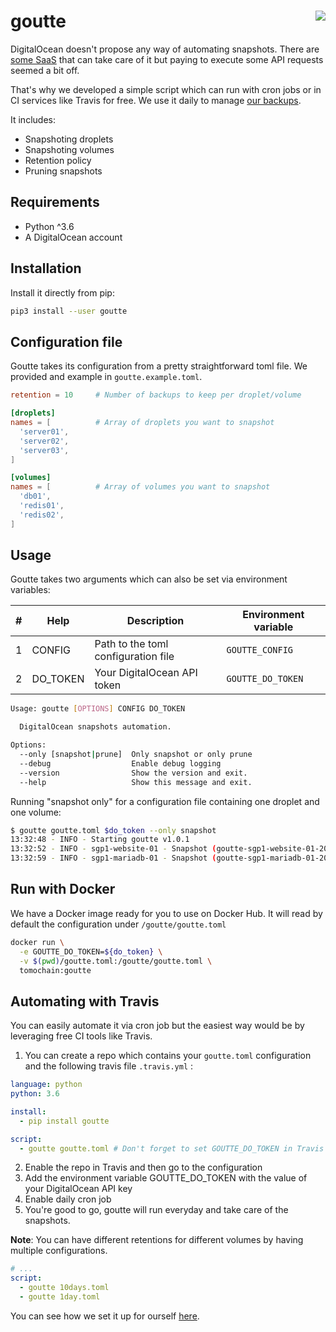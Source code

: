 # goutte <a href="https://travis-ci.org/tomochain/goutte"><img align="right" src="https://travis-ci.org/tomochain/goutte.svg?branch=develop"></a>
DigitalOcean doesn't propose any way of automating snapshots.
There are [some SaaS](https://snapshooter.io/) that can take care of it but paying to execute some API requests seemed a bit off.

That's why we developed a simple script which can run with cron jobs or in CI services like Travis for free.
We use it daily to manage [our backups](https://github.com/tomochain/backups).

It includes:
- Snapshoting droplets
- Snapshoting volumes
- Retention policy
- Pruning snapshots

## Requirements
- Python ^3.6
- A DigitalOcean account

## Installation
Install it directly from pip:
```bash
pip3 install --user goutte
```

## Configuration file
Goutte takes its configuration from a pretty straightforward toml file.
We provided and example in `goutte.example.toml`.

```toml
retention = 10     # Number of backups to keep per droplet/volume

[droplets]
names = [          # Array of droplets you want to snapshot
  'server01',
  'server02',
  'server03',
]

[volumes]
names = [          # Array of volumes you want to snapshot
  'db01',
  'redis01',
  'redis02',
]
```

## Usage
Goutte takes two arguments which can also be set via environment variables:

| # | Help     | Description                         | Environment variable |
| - | -------- | ----------------------------------- | -------------------- |
| 1 | CONFIG   | Path to the toml configuration file | `GOUTTE_CONFIG`      |
| 2 | DO_TOKEN | Your DigitalOcean API token         | `GOUTTE_DO_TOKEN`    |

```bash
Usage: goutte [OPTIONS] CONFIG DO_TOKEN

  DigitalOcean snapshots automation.

Options:
  --only [snapshot|prune]  Only snapshot or only prune
  --debug                  Enable debug logging
  --version                Show the version and exit.
  --help                   Show this message and exit.
```

Running "snapshot only" for a configuration file containing one droplet and one volume:
```bash
$ goutte goutte.toml $do_token --only snapshot
13:32:48 - INFO - Starting goutte v1.0.1
13:32:52 - INFO - sgp1-website-01 - Snapshot (goutte-sgp1-website-01-20181220-56bde)
13:32:59 - INFO - sgp1-mariadb-01 - Snapshot (goutte-sgp1-mariadb-01-20181220-3673d)
```

## Run with Docker
We have a Docker image ready for you to use on Docker Hub.
It will read by default the configuration under `/goutte/goutte.toml`

```bash
docker run \
  -e GOUTTE_DO_TOKEN=${do_token} \
  -v $(pwd)/goutte.toml:/goutte/goutte.toml \
  tomochain:goutte
```

## Automating with Travis
You can easily automate it via cron job but the easiest way would be by leveraging free CI tools like Travis.

1. You can create a repo which contains your `goutte.toml` configuration and the following travis file `.travis.yml` :

```yml
language: python
python: 3.6

install:
  - pip install goutte

script:
  - goutte goutte.toml # Don't forget to set GOUTTE_DO_TOKEN in Travis config
```

2. Enable the repo in Travis and then go to the configuration
3. Add the environment variable GOUTTE_DO_TOKEN with the value of your DigitalOcean API key
4. Enable daily cron job
5. You're good to go, goutte will run everyday and take care of the snapshots.

**Note**: You can have different retentions for different volumes by having multiple configurations.
```yml
# ...
script:
  - goutte 10days.toml
  - goutte 1day.toml
```

You can see how we set it up for ourself [here](https://github.com/tomochain/backups).
